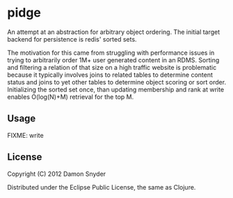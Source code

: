 # pidge

An attempt at an abstraction for arbitrary object ordering. The initial target backend for persistence is 
redis' sorted sets. 

The motivation for this came from struggling with performance issues in trying to arbitrarily order 1M+ 
user generated content in an RDMS. Sorting and filtering a relation of that size on a high traffic website is problematic 
because it typically involves joins to related tables to determine content status and joins to yet other tables to determine
object scoring or sort order. Initializing the sorted set once, than updating membership and rank at write enables O(log(N)+M) 
retrieval for the top M.


## Usage

FIXME: write

## License

Copyright (C) 2012 Damon Snyder 

Distributed under the Eclipse Public License, the same as Clojure.
